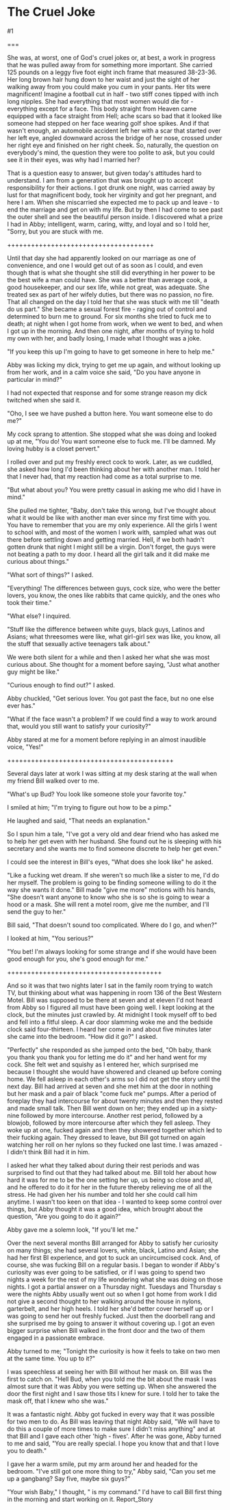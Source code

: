 The Cruel Joke
==============
#1 

===

She was, at worst, one of God's cruel jokes or, at best, a work in progress that he was pulled away from for something more important. She carried 125 pounds on a leggy five foot eight inch frame that measured 38-23-36. Her long brown hair hung down to her waist and just the sight of her walking away from you could make you cum in your pants. Her tits were magnificent! Imagine a football cut in half - two stiff cones tipped with inch long nipples. She had everything that most women would die for - everything except for a face. This body straight from Heaven came equipped with a face straight from Hell; ache scars so bad that it looked like someone had stepped on her face wearing golf shoe spikes. And if that wasn't enough, an automobile accident left her with a scar that started over her left eye, angled downward across the bridge of her nose, crossed under her right eye and finished on her right cheek. So, naturally, the question on everybody's mind, the question they were too polite to ask, but you could see it in their eyes, was why had I married her? 

That is a question easy to answer, but given today's attitudes hard to understand. I am from a generation that was brought up to accept responsibility for their actions. I got drunk one night, was carried away by lust for that magnificent body, took her virginity and got her pregnant, and here I am. When she miscarried she expected me to pack up and leave - to end the marriage and get on with my life. But by then I had come to see past the outer shell and see the beautiful person inside. I discovered what a prize I had in Abby; intelligent, warm, caring, witty, and loyal and so I told her, "Sorry, but you are stuck with me. 

+++++++++++++++++++++++++++++++++++++ 

Until that day she had apparently looked on our marriage as one of convenience, and one I would get out of as soon as I could, and even though that is what she thought she still did everything in her power to be the best wife a man could have. She was a better than average cook, a good housekeeper, and our sex life, while not great, was adequate. She treated sex as part of her wifely duties, but there was no passion, no fire. That all changed on the day I told her that she was stuck with me till "death do us part." She became a sexual forest fire - raging out of control and determined to burn me to ground. For six months she tried to fuck me to death; at night when I got home from work, when we went to bed, and when I got up in the morning. And then one night, after months of trying to hold my own with her, and badly losing, I made what I thought was a joke. 

"If you keep this up I'm going to have to get someone in here to help me." 

Abby was licking my dick, trying to get me up again, and without looking up from her work, and in a calm voice she said, "Do you have anyone in particular in mind?" 

I had not expected that response and for some strange reason my dick twitched when she said it. 

"Oho, I see we have pushed a button here. You want someone else to do me?" 

My cock sprang to attention. She stopped what she was doing and looked up at me, "You do! You want someone else to fuck me. I'll be damned. My loving hubby is a closet pervert." 

I rolled over and put my freshly erect cock to work. Later, as we cuddled, she asked how long I'd been thinking about her with another man. I told her that I never had, that my reaction had come as a total surprise to me. 

"But what about you? You were pretty casual in asking me who did I have in mind." 

She pulled me tighter, "Baby, don't take this wrong, but I've thought about what it would be like with another man ever since my first time with you. You have to remember that you are my only experience. All the girls I went to school with, and most of the women I work with, sampled what was out there before settling down and getting married. Hell, if we both hadn't gotten drunk that night I might still be a virgin. Don't forget, the guys were not beating a path to my door. I heard all the girl talk and it did make me curious about things." 

"What sort of things?" I asked. 

"Everything! The differences between guys, cock size, who were the better lovers, you know, the ones like rabbits that came quickly, and the ones who took their time." 

"What else? I inquired. 

"Stuff like the difference between white guys, black guys, Latinos and Asians; what threesomes were like, what girl-girl sex was like, you know, all the stuff that sexually active teenagers talk about." 

We were both silent for a while and then I asked her what she was most curious about. She thought for a moment before saying, "Just what another guy might be like." 

"Curious enough to find out?" I asked. 

Abby chuckled, "Get serious lover. You got past the face, but no one else ever has." 

"What if the face wasn't a problem? If we could find a way to work around that, would you still want to satisfy your curiosity?" 

Abby stared at me for a moment before replying in an almost inaudible voice, "Yes!" 

++++++++++++++++++++++++++++++++++++++++++ 

Several days later at work I was sitting at my desk staring at the wall when my friend Bill walked over to me. 

"What's up Bud? You look like someone stole your favorite toy." 

I smiled at him; "I'm trying to figure out how to be a pimp." 

He laughed and said, "That needs an explanation." 

So I spun him a tale, "I've got a very old and dear friend who has asked me to help her get even with her husband. She found out he is sleeping with his secretary and she wants me to find someone discrete to help her get even." 

I could see the interest in Bill's eyes, "What does she look like" he asked. 

"Like a fucking wet dream. If she weren't so much like a sister to me, I'd do her myself. The problem is going to be finding someone willing to do it the way she wants it done." Bill made "give me more" motions with his hands, "She doesn't want anyone to know who she is so she is going to wear a hood or a mask. She will rent a motel room, give me the number, and I'll send the guy to her." 

Bill said, "That doesn't sound too complicated. Where do I go, and when?" 

I looked at him, "You serious?" 

"You bet! I'm always looking for some strange and if she would have been good enough for you, she's good enough for me." 

+++++++++++++++++++++++++++++++++++++++ 

And so it was that two nights later I sat in the family room trying to watch TV, but thinking about what was happening in room 136 of the Best Western Motel. Bill was supposed to be there at seven and at eleven I'd not heard from Abby so I figured all must have been going well. I kept looking at the clock, but the minutes just crawled by. At midnight I took myself off to bed and fell into a fitful sleep. A car door slamming woke me and the bedside clock said four-thirteen. I heard her come in and about five minutes later she came into the bedroom. "How did it go?" I asked. 

"Perfectly" she responded as she jumped onto the bed, "Oh baby, thank you thank you thank you for letting me do it" and her hand went for my cock. She felt wet and squishy as I entered her, which surprised me because I thought she would have showered and cleaned up before coming home. We fell asleep in each other's arms so I did not get the story until the next day. Bill had arrived at seven and she met him at the door in nothing but her mask and a pair of black "come fuck me" pumps. After a period of foreplay they had intercourse for about twenty minutes and then they rested and made small talk. Then Bill went down on her; they ended up in a sixty-nine followed by more intercourse. Another rest period, followed by a blowjob, followed by more intercourse after which they fell asleep. They woke up at one, fucked again and then they showered together which led to their fucking again. They dressed to leave, but Bill got turned on again watching her roll on her nylons so they fucked one last time. I was amazed - I didn't think Bill had it in him. 

I asked her what they talked about during their rest periods and was surprised to find out that they had talked about me. Bill told her about how hard it was for me to be the one setting her up, us being so close and all, and he offered to do it for her in the future thereby relieving me of all the stress. He had given her his number and told her she could call him anytime. I wasn't too keen on that idea - I wanted to keep some control over things, but Abby thought it was a good idea, which brought about the question, "Are you going to do it again?" 

Abby gave me a solemn look, "If you'll let me." 

Over the next several months Bill arranged for Abby to satisfy her curiosity on many things; she had several lovers, white, black, Latino and Asian; she had her first BI experience, and got to suck an uncircumcised cock. And, of course, she was fucking Bill on a regular basis. I began to wonder if Abby's curiosity was ever going to be satisfied, or if I was going to spend two nights a week for the rest of my life wondering what she was doing on those nights. I got a partial answer on a Thursday night. Tuesdays and Thursday s were the nights Abby usually went out so when I got home from work I did not give a second thought to her walking around the house in nylons, garterbelt, and her high heels. I told her she'd better cover herself up or I was going to send her out freshly fucked. Just then the doorbell rang and she surprised me by going to answer it without covering up. I got an even bigger surprise when Bill walked in the front door and the two of them engaged in a passionate embrace. 

Abby turned to me; "Tonight the curiosity is how it feels to take on two men at the same time. You up to it?" 

I was speechless at seeing her with Bill without her mask on. Bill was the first to catch on. "Hell Bud, when you told me the bit about the mask I was almost sure that it was Abby you were setting up. When she answered the door the first night and I saw those tits I knew for sure. I told her to take the mask off, that I knew who she was." 

It was a fantastic night. Abby got fucked in every way that it was possible for two men to do. As Bill was leaving that night Abby said, "We will have to do this a couple of more times to make sure I didn't miss anything" and at that Bill and I gave each other 'high - fives'. After he was gone, Abby turned to me and said, "You are really special. I hope you know that and that I love you to death." 

I gave her a warm smile, put my arm around her and headed for the bedroom. "I've still got one more thing to try," Abby said, "Can you set me up a gangbang? Say five, maybe six guys?" 

"Your wish Baby," I thought, " is my command." I'd have to call Bill first thing in the morning and start working on it. Report_Story 
